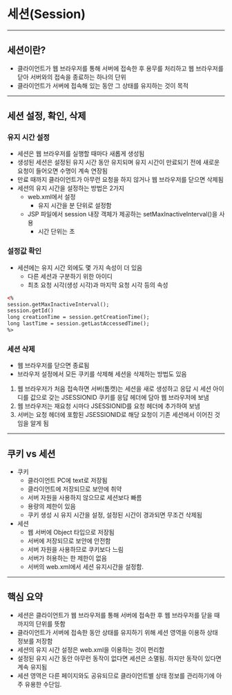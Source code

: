 # 세션(Session)

-----------

## 세션이란?

- 클라이언트가 웹 브라우저를 통해 서버에 접속한 후 용무를 처리하고 웹 브라우저를 닫아 서버와의 접속을 종료하는 하나의 단위
- 클라이언트가 서버에 접속해 있는 동안 그 상태를 유지하는 것이 목적

-----------

## 세션 설정, 확인, 삭제

### 유지 시간 설정

- 세션은 웹 브라우저를 실행할 때마다 새롭게 생성됨
- 생성된 세션은 설정된 유지 시간 동안 유지되며 유지 시간이 만료되기 전에 새로운 요청이 들어오면 수명이 계속 연장됨
- 만료 때까지 클라이언트가 아무런 요청을 하지 않거나 웹 브라우저를 닫으면 삭제됨
- 세션의 유지 시간을 설정하는 방법은 2가지
  - web.xml에서 설정
    - 유지 시간을 분 단위로 설정함
  - JSP 파일에서 session 내장 객체가 제공하는 setMaxInactiveInterval()을 사용
    - 시간 단위는 초

### 설정값 확인

- 세션에는 유지 시간 외에도 몇 가지 속성이 더 있음
  - 다른 세션과 구분하기 위한 아이디
  - 최초 요청 시각(생성 시각)과 마지막 요청 시각 등의 속성
```html
<%
session.getMaxInactiveInterval();
session.getId()
long creationTime = session.getCreationTime();
long lastTime = session.getLastAccessedTime();
%>
```

### 세션 삭제

- 웹 브라우저를 닫으면 종료됨
- 브라우저 설정에서 모든 쿠키를 삭제해 세션을 삭제하는 방법도 있음

1. 웹 브라우저가 처음 접속하면 서버(톰캣)는 세션을 새로 생성하고 응답 시 세션 아이디를 값으로 갖는 JSESSIONID 쿠키를 응답 헤더에 담아 웹 브라우저에 보냄
2. 웹 브라우저는 재요청 시마다 JSESSIONID를 요청 헤더에 추가하여 보냄
3. 서버는 요청 헤더에 포함된 JSESSIONID로 해당 요청이 기존 세션에서 이어진 것임을 알게 됨

-----------

## 쿠키 vs 세션

- 쿠키
  - 클라이언트 PC에 text로 저장됨
  - 클라이언트에 저장되므로 보안에 취약
  - 서버 자원을 사용하지 않으므로 세션보다 빠름
  - 용량의 제한이 있음
  - 쿠키 생성 시 유지 시간을 설정, 설정된 시간이 경과되면 무조건 삭제됨
- 세션
  - 웹 서버에 Object 타입으로 저장됨
  - 서버에 저장되므로 보안에 안전함
  - 서버 자원을 사용하므로 쿠키보다 느림
  - 서버가 허용하는 한 제한이 없음
  - 서버의 web.xml에서 세션 유지시간을 설정함.

----------

## 핵심 요약

- 세션은 클라이언트가 웹 브라우저를 통해 서버에 접속한 후 웹 브라우저를 닫을 때까지의 단위를 뜻함
- 클라이언트가 서버에 접속한 동안 상태를 유지하기 위해 세션 영역을 이용하 상태 정보를 저장함
- 세션의 유지 시간 설정은 web.xml을 이용하는 것이 편리함
- 설정된 유지 시간 동안 아무런 동작이 없다면 세션은 소멸됨. 하지만 동작이 있다면 계속 유지됨
- 세션 영역은 다른 페이지와도 공유되므로 클라이언트별 상태 정보를 관리하기에 아주 유용한 수단임.